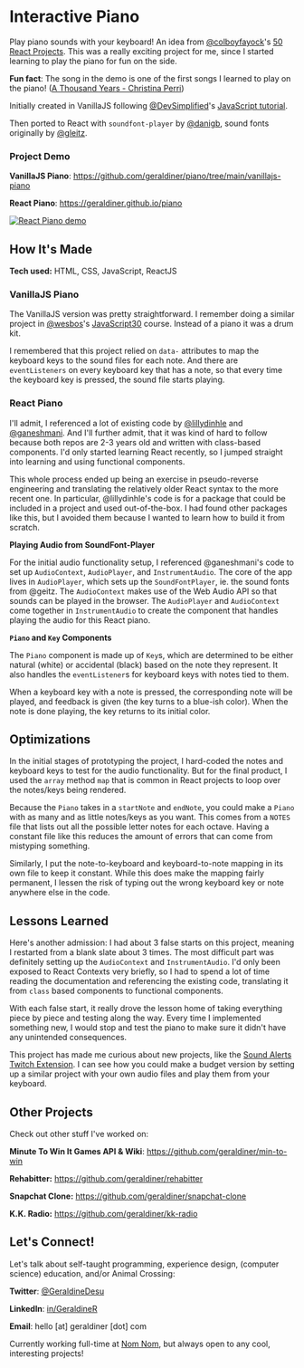 # Interactive Piano

Play piano sounds with your keyboard! An idea from [@colboyfayock](https://twitter.com/colbyfayock)'s [50 React Projects](https://50reactprojects.com/). This was a really exciting project for me, since I started learning to play the piano for fun on the side.

**Fun fact**: The song in the demo is one of the first songs I learned to play on the piano! ([A Thousand Years - Christina Perri](https://www.youtube.com/watch?v=rtOvBOTyX00))

Initially created in VanillaJS following [@DevSimplified](https://twitter.com/devsimplified)'s [JavaScript tutorial](https://www.youtube.com/watch?v=vjco5yKZpU8).

Then ported to React with `soundfont-player` by [@danigb](https://github.com/danigb/soundfont-player), sound fonts originally by [@gleitz](https://github.com/gleitz/midi-js-soundfonts).

### Project Demo

**VanillaJS Piano**: https://github.com/geraldiner/piano/tree/main/vanillajs-piano

**React Piano**: https://geraldiner.github.io/piano

[![React Piano demo](https://res.cloudinary.com/marcomontalbano/image/upload/v1628839075/video_to_markdown/images/streamable--1od18g-c05b58ac6eb4c4700831b2b3070cd403.jpg)](https://streamable.com/vvkeks "React Piano demo")

## How It's Made

**Tech used:** HTML, CSS, JavaScript, ReactJS

### VanillaJS Piano

The VanillaJS version was pretty straightforward. I remember doing a similar project in [@wesbos](https://twitter.com/wesbos)'s [JavaScript30](https://javascript30.com/) course. Instead of a piano it was a drum kit.

I remembered that this project relied on `data-` attributes to map the keyboard keys to the sound files for each note. And there are `eventListeners` on every keyboard key that has a note, so that every time the keyboard key is pressed, the sound file starts playing.

### React Piano

I'll admit, I referenced a lot of existing code by [@lillydinhle](https://github.com/lillydinhle/react-piano-component) and [@ganeshmani](https://github.com/ganeshmani/react-piano-hooks). And I'll further admit, that it was kind of hard to follow because both repos are 2-3 years old and written with class-based components. I'd only started learning React recently, so I jumped straight into learning and using functional components.

This whole process ended up being an exercise in pseudo-reverse engineering and translating the relatively older React syntax to the more recent one. In particular, @lillydinhle's code is for a package that could be included in a project and used out-of-the-box. I had found other packages like this, but I avoided them because I wanted to learn how to build it from scratch.

**Playing Audio from SoundFont-Player**

For the initial audio functionality setup, I referenced @ganeshmani's code to set up `AudioContext`, `AudioPlayer`, and `InstrumentAudio`. The core of the app lives in `AudioPlayer`, which sets up the `SoundFontPlayer`, ie. the sound fonts from @geitz. The `AudioContext` makes use of the Web Audio API so that sounds can be played in the browser. The `AudioPlayer` and `AudioContext` come together in `InstrumentAudio` to create the component that handles playing the audio for this React piano.

**`Piano` and `Key` Components**

The `Piano` component is made up of `Key`s, which are determined to be either natural (white) or accidental (black) based on the note they represent. It also handles the `eventListener`s for keyboard keys with notes tied to them.

When a keyboard key with a note is pressed, the corresponding note will be played, and feedback is given (the key turns to a blue-ish color). When the note is done playing, the key returns to its initial color.

## Optimizations

In the initial stages of prototyping the project, I hard-coded the notes and keyboard keys to test for the audio functionality. But for the final product, I used the `array` method `map` that is common in React projects to loop over the notes/keys being rendered.

Because the `Piano` takes in a `startNote` and `endNote`, you could make a `Piano` with as many and as little notes/keys as you want. This comes from a `NOTES` file that lists out all the possible letter notes for each octave. Having a constant file like this reduces the amount of errors that can come from mistyping something.

Similarly, I put the note-to-keyboard and keyboard-to-note mapping in its own file to keep it constant. While this does make the mapping fairly permanent, I lessen the risk of typing out the wrong keyboard key or note anywhere else in the code.

## Lessons Learned

Here's another admission: I had about 3 false starts on this project, meaning I restarted from a blank slate about 3 times. The most difficult part was definitely setting up the `AudioContext` and `InstrumentAudio`. I'd only been exposed to React Contexts very briefly, so I had to spend a lot of time reading the documentation and referencing the existing code, translating it from `class` based components to functional components.

With each false start, it really drove the lesson home of taking everything piece by piece and testing along the way. Every time I implemented something new, I would stop and test the piano to make sure it didn't have any unintended consequences.

This project has made me curious about new projects, like the [Sound Alerts Twitch Extension](https://soundalerts.com/). I can see how you could make a budget version by setting up a similar project with your own audio files and play them from your keyboard.










## Other Projects

Check out other stuff I've worked on:

**Minute To Win It Games API & Wiki**: https://github.com/geraldiner/min-to-win

**Rehabitter:** https://github.com/geraldiner/rehabitter

**Snapchat Clone:** https://github.com/geraldiner/snapchat-clone

**K.K. Radio:** https://github.com/geraldiner/kk-radio

## Let's Connect!

Let's talk about self-taught programming, experience design, (computer science) education, and/or Animal Crossing:

**Twitter**: [@GeraldineDesu](https://twitter.com/geraldinedesu)

**LinkedIn**: [in/GeraldineR](https://linkedin.com/in/geraldiner)

**Email**: hello [at] geraldiner [dot] com

Currently working full-time at <a target="_blank" href="https://nomnomnow.com">Nom Nom</a>, but always open to any cool, interesting projects!
